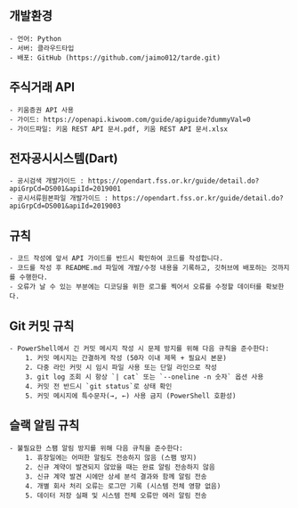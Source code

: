 ## 개발환경
    - 언어: Python
    - 서버: 클라우드타입
    - 배포: GitHub (https://github.com/jaimo012/tarde.git)

## 주식거래 API
    - 키움증권 API 사용
    - 가이드: https://openapi.kiwoom.com/guide/apiguide?dummyVal=0
    - 가이드파일: 키움 REST API 문서.pdf, 키움 REST API 문서.xlsx

## 전자공시시스템(Dart)
    - 공시검색 개발가이드 : https://opendart.fss.or.kr/guide/detail.do?apiGrpCd=DS001&apiId=2019001
    - 공시서류원본파일 개발가이드 : https://opendart.fss.or.kr/guide/detail.do?apiGrpCd=DS001&apiId=2019003

## 규칙
    - 코드 작성에 앞서 API 가이드를 반드시 확인하여 코드를 작성합니다.
    - 코드를 작성 후 README.md 파일에 개발/수정 내용을 기록하고, 깃허브에 배포하는 것까지를 수행한다.
    - 오류가 날 수 있는 부분에는 디코딩을 위한 로그를 찍어서 오류를 수정할 데이터를 확보한다.

## Git 커밋 규칙
    - PowerShell에서 긴 커밋 메시지 작성 시 문제 방지를 위해 다음 규칙을 준수한다:
        1. 커밋 메시지는 간결하게 작성 (50자 이내 제목 + 필요시 본문)
        2. 다중 라인 커밋 시 임시 파일 사용 또는 단일 라인으로 작성
        3. git log 조회 시 항상 `| cat` 또는 `--oneline -n 숫자` 옵션 사용
        4. 커밋 전 반드시 `git status`로 상태 확인
        5. 커밋 메시지에 특수문자(→, ←) 사용 금지 (PowerShell 호환성)

## 슬랙 알림 규칙
    - 불필요한 스팸 알림 방지를 위해 다음 규칙을 준수한다:
        1. 휴장일에는 어떠한 알림도 전송하지 않음 (스팸 방지)
        2. 신규 계약이 발견되지 않았을 때는 완료 알림 전송하지 않음
        3. 신규 계약 발견 시에만 상세 분석 결과와 함께 알림 전송
        4. 개별 회사 처리 오류는 로그만 기록 (시스템 전체 영향 없음)
        5. 데이터 저장 실패 및 시스템 전체 오류만 에러 알림 전송